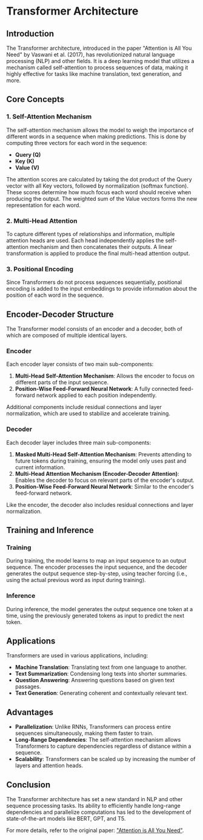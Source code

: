 # Transformer Architecture

## Introduction

The Transformer architecture, introduced in the paper "Attention is All You Need" by Vaswani et al. (2017), has revolutionized natural language processing (NLP) and other fields. It is a deep learning model that utilizes a mechanism called self-attention to process sequences of data, making it highly effective for tasks like machine translation, text generation, and more.

## Core Concepts

### 1. Self-Attention Mechanism

The self-attention mechanism allows the model to weigh the importance of different words in a sequence when making predictions. This is done by computing three vectors for each word in the sequence:
- **Query (Q)**
- **Key (K)**
- **Value (V)**

The attention scores are calculated by taking the dot product of the Query vector with all Key vectors, followed by normalization (softmax function). These scores determine how much focus each word should receive when producing the output. The weighted sum of the Value vectors forms the new representation for each word.

### 2. Multi-Head Attention

To capture different types of relationships and information, multiple attention heads are used. Each head independently applies the self-attention mechanism and then concatenates their outputs. A linear transformation is applied to produce the final multi-head attention output.

### 3. Positional Encoding

Since Transformers do not process sequences sequentially, positional encoding is added to the input embeddings to provide information about the position of each word in the sequence.

## Encoder-Decoder Structure

The Transformer model consists of an encoder and a decoder, both of which are composed of multiple identical layers.

### Encoder

Each encoder layer consists of two main sub-components:
1. **Multi-Head Self-Attention Mechanism**: Allows the encoder to focus on different parts of the input sequence.
2. **Position-Wise Feed-Forward Neural Network**: A fully connected feed-forward network applied to each position independently.

Additional components include residual connections and layer normalization, which are used to stabilize and accelerate training.

### Decoder

Each decoder layer includes three main sub-components:
1. **Masked Multi-Head Self-Attention Mechanism**: Prevents attending to future tokens during training, ensuring the model only uses past and current information.
2. **Multi-Head Attention Mechanism (Encoder-Decoder Attention)**: Enables the decoder to focus on relevant parts of the encoder's output.
3. **Position-Wise Feed-Forward Neural Network**: Similar to the encoder's feed-forward network.

Like the encoder, the decoder also includes residual connections and layer normalization.

## Training and Inference

### Training

During training, the model learns to map an input sequence to an output sequence. The encoder processes the input sequence, and the decoder generates the output sequence step-by-step, using teacher forcing (i.e., using the actual previous word as input during training).

### Inference

During inference, the model generates the output sequence one token at a time, using the previously generated tokens as input to predict the next token.

## Applications

Transformers are used in various applications, including:
- **Machine Translation**: Translating text from one language to another.
- **Text Summarization**: Condensing long texts into shorter summaries.
- **Question Answering**: Answering questions based on given text passages.
- **Text Generation**: Generating coherent and contextually relevant text.

## Advantages

- **Parallelization**: Unlike RNNs, Transformers can process entire sequences simultaneously, making them faster to train.
- **Long-Range Dependencies**: The self-attention mechanism allows Transformers to capture dependencies regardless of distance within a sequence.
- **Scalability**: Transformers can be scaled up by increasing the number of layers and attention heads.

## Conclusion

The Transformer architecture has set a new standard in NLP and other sequence processing tasks. Its ability to efficiently handle long-range dependencies and parallelize computations has led to the development of state-of-the-art models like BERT, GPT, and T5.

For more details, refer to the original paper: ["Attention is All You Need"](https://arxiv.org/abs/1706.03762).
